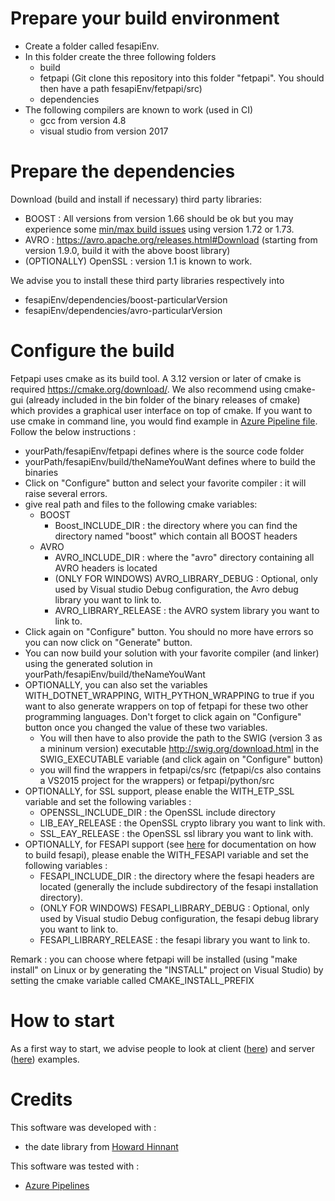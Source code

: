 
# Prepare your build environment
 - Create a folder called fesapiEnv.
 - In this folder create the three following folders
	 - build
	 - fetpapi (Git clone this repository into this folder "fetpapi". You should then have a path fesapiEnv/fetpapi/src)
	 - dependencies 
  - The following compilers are known to work (used in CI)
    - gcc from version 4.8
	- visual studio from version 2017
# Prepare the dependencies
Download (build and install if necessary) third party libraries:
- BOOST : All versions from version 1.66 should be ok but you may experience some [min/max build issues](https://github.com/boostorg/beast/issues/1980) using version 1.72 or 1.73.
- AVRO : https://avro.apache.org/releases.html#Download (starting from version 1.9.0, build it with the above boost library)
- (OPTIONALLY) OpenSSL : version 1.1 is known to work. 

We advise you to install these third party libraries respectively into
- fesapiEnv/dependencies/boost-particularVersion
- fesapiEnv/dependencies/avro-particularVersion
# Configure the build
Fetpapi uses cmake as its build tool. A 3.12 version or later of cmake is required https://cmake.org/download/. We also recommend using cmake-gui (already included in the bin folder of the binary releases of cmake) which provides a graphical user interface on top of cmake. If you want to use cmake in command line, you would find example in [Azure Pipeline file](./azure-pipelines.yml). Follow the below instructions :

- yourPath/fesapiEnv/fetpapi defines where is the source code folder
- yourPath/fesapiEnv/build/theNameYouWant defines where to build the binaries
- Click on "Configure" button and select your favorite compiler : it will raise several errors.
- give real path and files to the following cmake variables:
	- BOOST
		- Boost_INCLUDE_DIR : the directory where you can find the directory named "boost" which contain all BOOST headers
	- AVRO
		- AVRO_INCLUDE_DIR : where the "avro" directory containing all AVRO headers is located
		- (ONLY FOR WINDOWS) AVRO_LIBRARY_DEBUG : Optional, only used by Visual studio Debug configuration, the Avro debug library you want to link to.
		- AVRO_LIBRARY_RELEASE : the AVRO system library you want to link to.
- Click again on "Configure" button. You should no more have errors so you can now click on "Generate" button.
- You can now build your solution with your favorite compiler (and linker) using the generated solution in yourPath/fesapiEnv/build/theNameYouWant
- OPTIONALLY, you can also set the variables WITH_DOTNET_WRAPPING, WITH_PYTHON_WRAPPING to true if you want to also generate wrappers on top of fetpapi for these two other programming languages. Don't forget to click again on "Configure" button once you changed the value of these two variables.
	- You will then have to also provide the path to the SWIG (version 3 as a mininum version) executable http://swig.org/download.html in the SWIG_EXECUTABLE variable (and click again on "Configure" button)
	- you will find the wrappers in fetpapi/cs/src (fetpapi/cs also contains a VS2015 project for the wrappers) or fetpapi/python/src
- OPTIONALLY, for SSL support, please enable the WITH_ETP_SSL variable and set the following variables :
	- OPENSSL_INCLUDE_DIR : the OpenSSL include directory
	- LIB_EAY_RELEASE : the OpenSSL crypto library you want to link with.
	- SSL_EAY_RELEASE : the OpenSSL ssl library you want to link with. 
- OPTIONALLY, for FESAPI support (see [here](https://github.com/F2I-Consulting/fesapi) for documentation on how to build fesapi), please enable the WITH_FESAPI variable and set the following variables :
	- FESAPI_INCLUDE_DIR : the directory where the fesapi headers are located (generally the include subdirectory of the fesapi installation directory). 
	- (ONLY FOR WINDOWS) FESAPI_LIBRARY_DEBUG : Optional, only used by Visual studio Debug configuration, the fesapi debug library you want to link to.
	- FESAPI_LIBRARY_RELEASE : the fesapi library you want to link to.

Remark : you can choose where fetpapi will be installed (using "make install" on Linux or by generating the "INSTALL" project on Visual Studio) by setting the cmake variable called CMAKE_INSTALL_PREFIX
# How to start
As a first way to start, we advise people to look at client ([here](https://github.com/F2I-Consulting/fetpapiClient)) and server ([here](https://github.com/F2I-Consulting/fetpapiServer)) examples.
# Credits
This software was developed with :
- the date library from [Howard Hinnant](https://github.com/HowardHinnant/date)

This software was tested with :
- [Azure Pipelines](https://azure.microsoft.com/en-us/services/devops/pipelines/)

